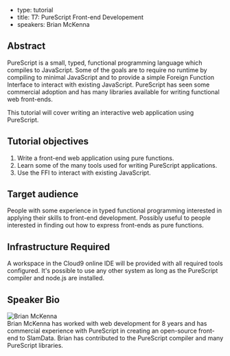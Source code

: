 - type: tutorial
- title: T7: PureScript Front-end Developement
- speakers: Brian McKenna

## Abstract
PureScript is a small, typed, functional programming language which compiles to JavaScript. Some of the goals are to require no runtime by compiling to minimal JavaScript and to provide a simple Foreign Function Interface to interact with existing JavaScript. PureScript has seen some commercial adoption and has many libraries available for writing functional web front-ends.

This tutorial will cover writing an interactive web application using PureScript.

## Tutorial objectives
1. Write a front-end web application using pure functions.
2. Learn some of the many tools used for writing PureScript applications.
3. Use the FFI to interact with existing JavaScript.

## Target audience
People with some experience in typed functional programming interested in applying their skills to front-end development. Possibly useful to people interested in finding out how to express front-ends as pure functions.

## Infrastructure Required
A workspace in the Cloud9 online IDE will be provided with all required tools configured. It's possible to use any other system as long as the PureScript compiler and node.js are installed.

## Speaker Bio
<div class="row" media:type="text/omd">

<div class="medium-4 columns">
<img src="img/User_silhouette_512.png" alt="Brian McKenna"></img>
</div>

<div class="medium-8 columns" media:type="text/omd">
Brian McKenna has worked with web development for 8 years and has commercial experience with PureScript in creating an open-source front-end to SlamData. Brian has contributed to the PureScript compiler and many PureScript libraries.
</div>

</div>
